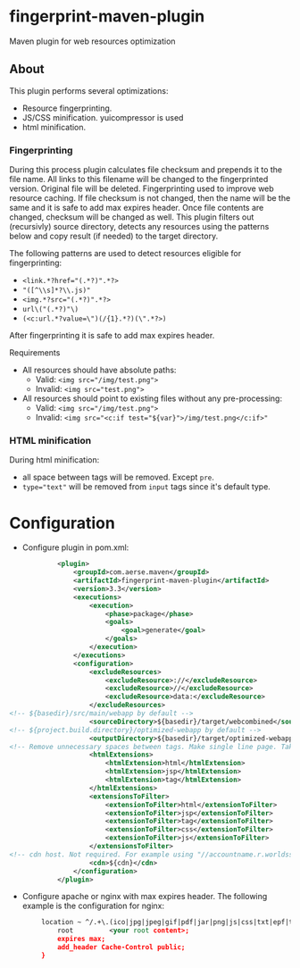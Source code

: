 fingerprint-maven-plugin
========================

Maven plugin for web resources optimization

About
---------------------

This plugin performs several optimizations:
  * Resource fingerprinting.
  * JS/CSS minification. yuicompressor is used
  * html minification.  
  
### Fingerprinting

During this process plugin calculates file checksum and prepends it to the file name. All links to this filename will be changed to the fingerprinted version. Original file will be deleted. Fingerprinting used to improve web resource caching. If file checksum is not changed, then the name will be the same and it is safe to add max expires header. Once file contents are changed, checksum will be changed as well. This plugin filters out (recursivly) source directory, detects any resources using the patterns below and copy result (if needed) to the target directory.

The following patterns are used to detect resources eligible for fingerprinting:
  * `<link.*?href="(.*?)".*?>`
  * `"([^\\s]*?\\.js)"`
  * `<img.*?src="(.*?)".*?>`
  * `url\("(.*?)"\)`
  * `(<c:url.*?value=\")(/{1}.*?)(\".*?>)`

After fingerprinting it is safe to add max expires header. 

Requirements

  * All resources should have absolute paths:
    * Valid: `<img src="/img/test.png">`
    * Invalid: `<img src="test.png">`
  * All resources should point to existing files without any pre-processing:
    * Valid: `<img src="/img/test.png">`
    * Invalid: `<img src="<c:if test="${var}">/img/test.png</c:if>"`

### HTML minification

During html minification:
  * all space between tags will be removed. Except `pre`.
  * `type="text"` will be removed from `input` tags since it's default type. 

Configuration
=============

  * Configure plugin in pom.xml:
  
```xml
			<plugin>
				<groupId>com.aerse.maven</groupId>
				<artifactId>fingerprint-maven-plugin</artifactId>
				<version>3.3</version>
				<executions>
					<execution>
						<phase>package</phase>
						<goals>
							<goal>generate</goal>
						</goals>
					</execution>
				</executions>
				<configuration>
					<excludeResources>
						<excludeResource>://</excludeResource>
						<excludeResource>//</excludeResource>
						<excludeResource>data:</excludeResource>
					</excludeResources>
<!-- ${basedir}/src/main/webapp by default -->
					<sourceDirectory>${basedir}/target/webcombined</sourceDirectory>
<!-- ${project.build.directory}/optimized-webapp by default -->
					<outputDirectory>${basedir}/target/optimized-webapp</outputDirectory>
<!-- Remove unnecessary spaces between tags. Make single line page. Takes into consideration <pre> tags -->
					<htmlExtensions>
						<htmlExtension>html</htmlExtension>
						<htmlExtension>jsp</htmlExtension>
						<htmlExtension>tag</htmlExtension>
					</htmlExtensions>
					<extensionsToFilter>
						<extensionToFilter>html</extensionToFilter>
						<extensionToFilter>jsp</extensionToFilter>
						<extensionToFilter>tag</extensionToFilter>
						<extensionToFilter>css</extensionToFilter>
						<extensionToFilter>js</extensionToFilter>
					</extensionsToFilter>
<!-- cdn host. Not required. For example using "//accountname.r.worldssl.net": /css/bootstrap.css -> //accountname.r.worldssl.net/css/<md5>bootstrap.css -->
					<cdn>${cdn}</cdn>
				</configuration>
			</plugin>
```
  * Configure apache or nginx with max expires header. The following example is the configuration for nginx:

```xml
        location ~ ^/.+\.(ico|jpg|jpeg|gif|pdf|jar|png|js|css|txt|epf|ttf|svg|woff)$ {
            root         <your root content>;
            expires max;
            add_header Cache-Control public;
        }
```

